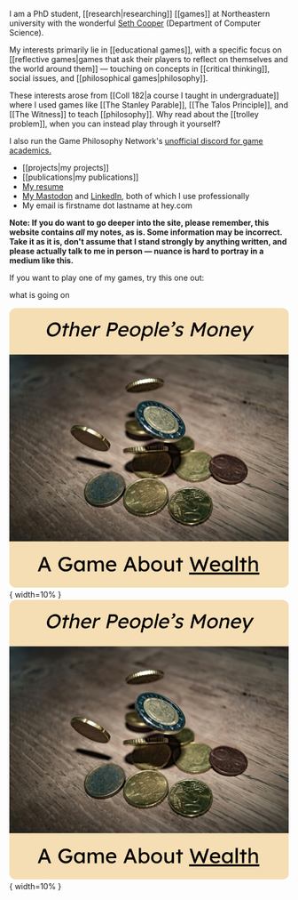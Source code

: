 I am a PhD student, [[research|researching]] [[games]] at Northeastern university with the wonderful [Seth Cooper](http://www.khoury.neu.edu/home/scooper/) (Department of Computer Science).

My interests primarily lie in [[educational games]], with a specific focus on [[reflective games|games that ask their players to reflect on themselves and the world around them]] — touching on concepts in [[critical thinking]], social issues, and [[philosophical games|philosophy]]. 

These interests arose from [[Coll 182|a course I taught in undergraduate]] where I used games like [[The Stanley Parable]], [[The Talos Principle]], and [[The Witness]] to teach [[philosophy]]. Why read about the [[trolley problem]], when you can instead play through it yourself?

I also run the Game Philosophy Network's [unofficial discord for game academics.](https://discord.gg/QPzvX5NfX9)

 - [[projects|my projects]]
 - [[publications|my publications]]
 - [My resume](https://docs.google.com/document/d/1p-3EzrkZ1h9hOv5_uLfmwVsiPV7F0rS18Dh8UBUt2VQ/edit?usp=sharing)
 - [My Mastodon](https://hci.social/@kksgandhi) and [LinkedIn](www.linkedin.com/in/kutub-gandhi-83439514b), both of which I use professionally
 - My email is firstname dot lastname at hey.com

**Note: If you do want to go deeper into the site, please remember, this website contains *all* my notes, as is. Some information may be incorrect. Take it as it is, don't assume that I stand strongly by anything written, and please actually talk to me in person — nuance is hard to portray in a medium like this.**

If you want to play one of my games, try this one out:

what is going on

[![Other People's Money, a game about wealth](./static/OPM_Icon.png)](https://kksgandhi.itch.io/other-peoples-money){ width=10% } [![Other People's Money, a game about wealth](./static/OPM_Icon.png)](https://kksgandhi.itch.io/other-peoples-money){ width=10% }
